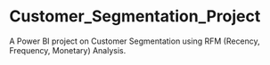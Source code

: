 # Customer_Segmentation_Project
A Power BI project on Customer Segmentation using RFM (Recency, Frequency, Monetary) Analysis.
